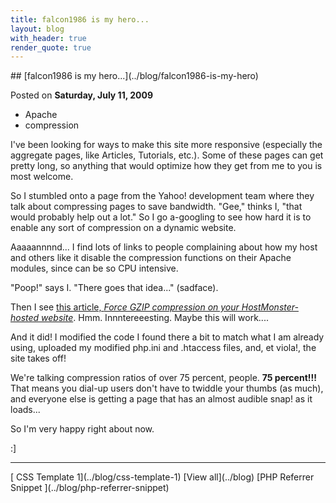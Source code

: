 ```yaml
---
title: falcon1986 is my hero...
layout: blog
with_header: true
render_quote: true
---
```


<div class="post-title" markdown="1">
## [falcon1986 is my hero...](../blog/falcon1986-is-my-hero)

Posted on **Saturday, July 11, 2009**
</div>

<ul class="post-tags-list">
<li><span class="badge badge-success p-2">Apache</span></li>
<li><span class="badge badge-success p-2">compression</span></li>
</ul>

I've been looking for ways to make this site more responsive (especially the aggregate pages, like Articles, Tutorials, etc.). Some of these pages can get pretty long, so anything that would optimize how they get from me to you is most welcome.

So I stumbled onto a page from the Yahoo! development team where they talk about compressing pages to save bandwidth. "Gee," thinks I, "that would probably help out a lot." So I go a-googling to see how hard it is to enable any sort of compression on a dynamic website.

Aaaaannnnd... I find lots of links to people complaining about how my host and others like it disable the compression functions on their Apache modules, since can be so CPU intensive.

"Poop!" says I. "There goes that idea..." (sadface).

Then I see [this article, _Force GZIP compression on your HostMonster-hosted website_](http://falcon1986.wordpress.com/2009/01/29/forcing-gzip-compression-on-your-hostmonster-hosted-website/). Hmm. Innntereeesting. Maybe this will work....

And it did! I modified the code I found there a bit to match what I am already using, uploaded my modified php.ini and .htaccess files, and, et viola!, the site takes off!

We're talking compression ratios of over 75 percent, people. **75 percent!!!** That means you dial-up users don't have to twiddle your thumbs (as much), and everyone else is getting a page that has an almost audible snap! as it loads...

So I'm very happy right about now.

:]

---

<div class="blog-pager" markdown="1">
[<i class="fas fa-chevron-left"></i> CSS Template 1](../blog/css-template-1)
[View all](../blog)
[PHP Referrer Snippet <i class="fas fa-chevron-right"></i>](../blog/php-referrer-snippet)
</div>

